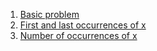 1. [Basic problem](https://practice.geeksforgeeks.org/problems/who-will-win-1587115621/1#)
2. [First and last occurrences of x](https://practice.geeksforgeeks.org/problems/first-and-last-occurrences-of-x3116/1#)
3. [Number of occurrences of x](https://practice.geeksforgeeks.org/problems/number-of-occurrence2259/1)
